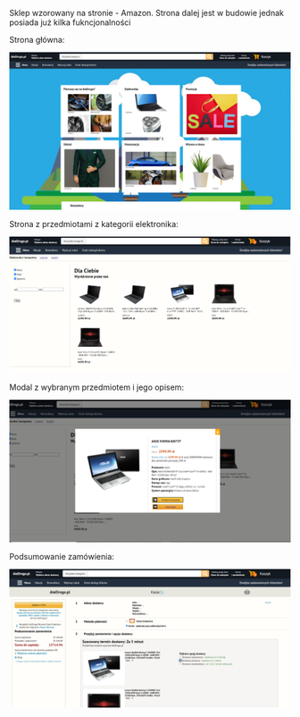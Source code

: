 Sklep wzorowany na stronie - Amazon. Strona dalej jest w budowie jednak posiada już kilka fukncjonalności 

Strona główna:

![Alt text](https://raw.githubusercontent.com/karolszym22/Shop/main/images/example1.png)


Strona z przedmiotami z kategorii elektronika:


![Alt text](https://raw.githubusercontent.com/karolszym22/Shop/main/images/example4.png)

Modal z wybranym przedmiotem i jego opisem: 

![Alt text](https://raw.githubusercontent.com/karolszym22/Shop/main/images/example2.png)

Podsumowanie zamówienia:

![Alt text](https://raw.githubusercontent.com/karolszym22/Shop/main/images/example3.png)
